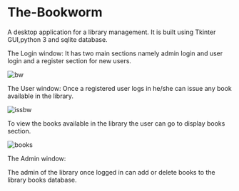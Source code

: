 # The-Bookworm
A desktop application for a library management.
It is built using Tkinter GUI,python 3 and sqlite database.

The Login window:
It has two main sections namely admin login and user login and a register section for new users.

![bw](https://user-images.githubusercontent.com/46229364/56847378-91923600-68f7-11e9-87c8-5dc73b2b4c50.PNG)

The User window:
Once a registered user logs in he/she can issue any book available in the library.


![issbw](https://user-images.githubusercontent.com/46229364/56847397-d4eca480-68f7-11e9-945f-955974a7e67f.PNG)

To view the books available in the library the user can go to display books section.


![books](https://user-images.githubusercontent.com/46229364/56847415-1e3cf400-68f8-11e9-8a2f-1f8acfd53427.PNG)

The Admin window:

The admin of the library once logged in can add or delete books to the library books database.














